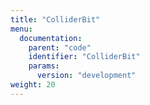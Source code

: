```yaml
---
title: "ColliderBit"
menu:
  documentation:
    parent: "code"
    identifier: "ColliderBit"
    params:
      version: "development"
weight: 20
---
```

